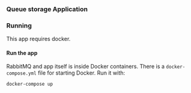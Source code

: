 ### Queue storage Application

### Running

This app requires docker.

#### Run the app

RabbitMQ and app itself is inside Docker containers. There is a `docker-compose.yml` file for starting Docker. Run it
 with:

`docker-compose up`
